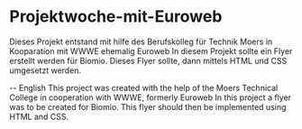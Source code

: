 # Projektwoche-mit-Euroweb  
Dieses Projekt entstand mit hilfe des Berufskolleg für Technik Moers in Kooparation mit WWWE ehemalig Euroweb
In diesem Projekt sollte ein Flyer erstellt werden für Biomio. 
Dieses Flyer sollte, dann mittels HTML und CSS umgesetzt werden.


-- English
This project was created with the help of the Moers Technical College in cooperation with WWWE, formerly Euroweb
In this project a flyer was to be created for Biomio. 
This flyer should then be implemented using HTML and CSS.

